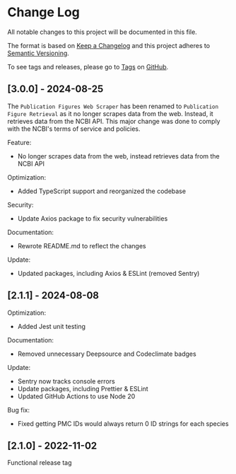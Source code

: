# Change Log

All notable changes to this project will be documented in this file.

The format is based on [Keep a Changelog](http://keepachangelog.com/) and this project adheres to [Semantic Versioning](http://semver.org/).

To see tags and releases, please go to [Tags](https://github.com/AlexJSully/Publication-Figure-Retrieval/tags) on [GitHub](https://github.com/AlexJSully/Publication-Figure-Retrieval).

## [3.0.0] - 2024-08-25

The `Publication Figures Web Scraper` has been renamed to `Publication Figure Retrieval` as it no longer scrapes data from the web. Instead, it retrieves data from the NCBI API. This major change was done to comply with the NCBI's terms of service and policies.

Feature:

-   No longer scrapes data from the web, instead retrieves data from the NCBI API

Optimization:

-   Added TypeScript support and reorganized the codebase

Security:

-   Update Axios package to fix security vulnerabilities

Documentation:

-   Rewrote README.md to reflect the changes

Update:

-   Updated packages, including Axios & ESLint (removed Sentry)

## [2.1.1] - 2024-08-08

Optimization:

-   Added Jest unit testing

Documentation:

-   Removed unnecessary Deepsource and Codeclimate badges

Update:

-   Sentry now tracks console errors
-   Update packages, including Prettier & ESLint
-   Updated GitHub Actions to use Node 20

Bug fix:

-   Fixed getting PMC IDs would always return 0 ID strings for each species

## [2.1.0] - 2022-11-02

Functional release tag
